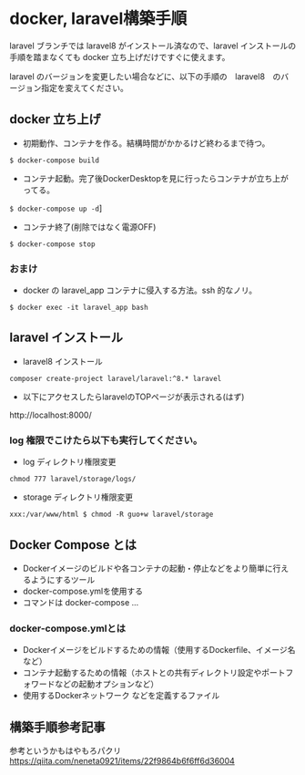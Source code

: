 # docker, laravel構築手順

laravel ブランチでは laravel8 がインストール済なので、laravel インストールの手順を踏まなくても docker 立ち上げだけですぐに使えます。

laravel のバージョンを変更したい場合などに、以下の手順の　laravel8　のバージョン指定を変えてください。

## docker 立ち上げ

- 初期動作、コンテナを作る。結構時間がかかるけど終わるまで待つ。

`$ docker-compose build`

- コンテナ起動。完了後DockerDesktopを見に行ったらコンテナが立ち上がってる。

`$ docker-compose up -d`]

- コンテナ終了(削除ではなく電源OFF)

`$ docker-compose stop`

### おまけ
- docker の laravel_app コンテナに侵入する方法。ssh 的なノリ。

`$ docker exec -it laravel_app bash`

## laravel インストール

- laravel8 インストール

`composer create-project laravel/laravel:^8.* laravel`

- 以下にアクセスしたらlaravelのTOPページが表示される(はず)

http://localhost:8000/

### log 権限でこけたら以下も実行してください。

- log ディレクトリ権限変更

`chmod 777 laravel/storage/logs/`

- storage ディレクトリ権限変更

`xxx:/var/www/html $ chmod -R guo+w laravel/storage`

## Docker Compose とは

- Dockerイメージのビルドや各コンテナの起動・停止などをより簡単に行えるようにするツール
- docker-compose.ymlを使用する
- コマンドは docker-compose ...

### docker-compose.ymlとは
- Dockerイメージをビルドするための情報（使用するDockerfile、イメージ名など）
- コンテナ起動するための情報（ホストとの共有ディレクトリ設定やポートフォワードなどの起動オプションなど）
- 使用するDockerネットワーク
などを定義するファイル

## 構築手順参考記事
参考というかもはやもろパクリ
https://qiita.com/neneta0921/items/22f9864b6f6ff6d36004